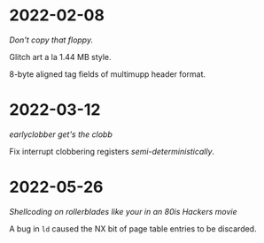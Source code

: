 # 2022-02-08

*Don't copy that floppy.*

Glitch art a la 1.44 MB style.

8-byte aligned tag fields of multimupp header format.

# 2022-03-12

*earlyclobber get's the clobb*

Fix interrupt clobbering registers _semi-deterministically_.

# 2022-05-26

*Shellcoding on rollerblades like your in an 80is Hackers movie*

A bug in `ld` caused the NX bit of page table entries to be discarded.
